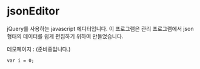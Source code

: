 jsonEditor
==========

jQuery를 사용하는 javascript 에디터입니다.
이 프로그램은 관리 프로그램에서 json 형태의 데이터를 쉽게 편집하기 위하여 만들었습니다.

데모페이지 : (준비중입니다.)


`
var i = 0;
`

